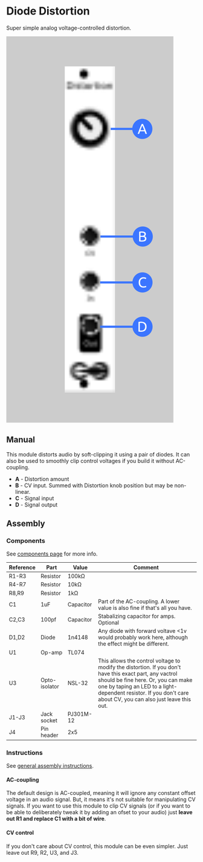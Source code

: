 # Diode Distortion
Super simple analog voltage-controlled distortion.

![](images/dd_faceplate.svg)

## Manual

This module distorts audio by soft-clipping it using a pair of diodes. It can also be used to smoothly clip control voltages if you build it without AC-coupling.

* **A** - Distortion amount
* **B** - CV input. Summed with Distortion knob position but may be non-linear.
* **C** - Signal input
* **D** - Signal output

## Assembly

### Components

See [components page](https://github.com/QuinnFreedman/modular/wiki/Components) for more info.

| Reference | Part | Value | Comment |
|--|--|--|--|
| R1-R3 | Resistor | 100kΩ |  |
| R4-R7 | Resistor | 10kΩ  |  |
| R8,R9 | Resistor | 1kΩ   |  |
| C1 | 1uF | Capacitor | Part of the AC-coupling. A lower value is also fine if that's all you have. |
| C2,C3 | 100pf | Capacitor | Stabalizing capacitor for amps. Optional |
| D1,D2 | Diode | 1n4148 | Any diode with forward voltave <1v would probably work here, although the effect might be different. |
| U1 | Op-amp | TL074 |  |
| U3 | Opto-isolator | NSL-32 | This allows the control voltage to modify the distortion. If you don't have this exact part, any vactrol should be fine here. Or, you can make one by taping an LED to a light-dependent resistor. If you don't care about CV, you can also just leave this out. |
| J1-J3 | Jack socket | PJ301M-12 |  |
| J4 | Pin header | 2x5 |  |

### Instructions

See [general assembly instructions](https://github.com/QuinnFreedman/modular/wiki/Assembly).

#### AC-coupling 

The default design is AC-coupled, meaning it will ignore any constant offset voltage in an audio signal. But, it means it's not suitable for manipulating CV signals. If you want to use this module to clip CV signals (or if you want to be able to deliberately tweak it by adding an ofset to your audio) just **leave out R1 and replace C1 with a bit of wire**.

#### CV control

If you don't care about CV control, this module can be even simpler. Just leave out R9, R2, U3, and J3.

